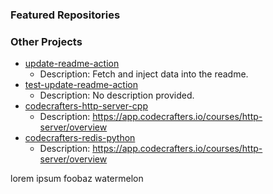 ### Featured Repositories

### Other Projects

<!-- Featured Repositories Start -->
- [update-readme-action](https://github.com/notweerdmonk/update-readme-action)
  - Description: Fetch and inject data into the readme.
- [test-update-readme-action](https://github.com/notweerdmonk/test-update-readme-action)
  - Description: No description provided.
- [codecrafters-http-server-cpp](https://github.com/notweerdmonk/codecrafters-http-server-cpp)
  - Description: https://app.codecrafters.io/courses/http-server/overview
- [codecrafters-redis-python](https://github.com/notweerdmonk/codecrafters-redis-python)
  - Description: https://app.codecrafters.io/courses/http-server/overview

<!-- Featured Repositories End -->

lorem ipsum foobaz watermelon
